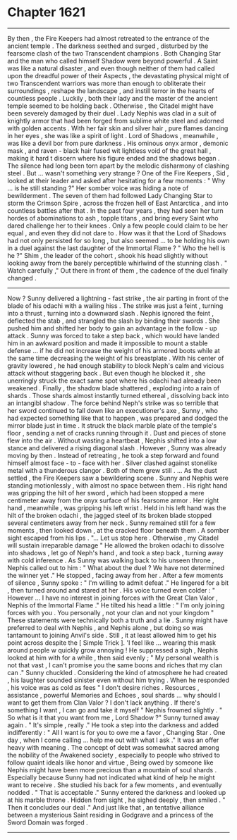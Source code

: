 
# Chapter 1621


---

By then , the Fire Keepers had almost retreated to the entrance of the ancient temple . The darkness seethed and surged , disturbed by the fearsome clash of the two Transcendent champions .
Both Changing Star and the man who called himself Shadow were beyond powerful . A Saint was like a natural disaster , and even though neither of them had called upon the dreadful power of their Aspects , the devastating physical might of two Transcendent warriors was more than enough to obliterate their surroundings , reshape the landscape , and instill terror in the hearts of countless people .
Luckily , both their lady and the master of the ancient temple seemed to be holding back . Otherwise , the Citadel might have been severely damaged by their duel .
Lady Nephis was clad in a suit of knightly armor that had been forged from sublime white steel and adorned with golden accents . With her fair skin and silver hair , pure flames dancing in her eyes , she was like a spirit of light .
Lord of Shadows , meanwhile , was like a devil bor from pure darkness . His ominous onyx armor , demonic mask , and raven - black hair fused wit lightless void of the great hall , making it hard t discern where his figure ended and the shadows began .
The silence had long been torn apart by the melodic disharmony of clashing steel .
But ... wasn't something very strange ?
One of the Fire Keepers , Sid , looked at their leader and asked after hesitating for a few moments :
" Why ... is he still standing ?"
Her somber voice was hiding a note of bewilderment .
The seven of them had followed Lady Changing Star to storm the Crimson Spire , across the frozen hell of East Antarctica , and into countless battles after that . In the past four years , they had seen her turn hordes of abominations to ash , topple titans , and bring every Saint who dared challenge her to their knees . Only a few people could claim to be her equal , and even they did not dare to .
How was it that the Lord of Shadows had not only persisted for so long , but also seemed ... to be holding his own in a duel against the last daughter of the Immortal Flame ?
" Who the hell is he ?"
Shim , the leader of the cohort , shook his head slightly without looking away from the barely perceptible whirlwind of the stunning clash .
" Watch carefully ,"
Out there in front of them , the cadence of the duel finally changed .
***
Now ?
Sunny delivered a lightning - fast strike , the air parting in front of the blade of his odachi with a wailing hiss . The strike was just a feint , turning into a thrust , turning into a downward slash .
Nephis ignored the feint , deflected the stab , and strangled the slash by binding their swords . She pushed him and shifted her body to gain an advantage in the follow - up attack . Sunny was forced to take a step back , which would have landed him in an awkward position and made it impossible to mount a stable defense ... if he did not increase the weight of his armored boots while at the same time decreasing the weight of his breastplate .
With his center of gravity lowered , he had enough stability to block Neph's calm and vicious attack without staggering back .
But even though he blocked it , she unerringly struck the exact same spot where his odachi had already been weakened .
Finally , the shadow blade shattered , exploding into a rain of shards . Those shards almost instantly turned ethereal , dissolving back into an intangibl shadow .
The force behind Neph's strike was so terrible that her sword continued to fall down like an executioner's axe , Sunny , who had expected something like that to happen , was prepared and dodged the mirror blade just in time . It struck the black marble plate of the temple's floor , sending a net of cracks running through it .
Dust and pieces of stone flew into the air .
Without wasting a heartbeat , Nephis shifted into a low stance and delivered a rising diagonal slash .
However , Sunny was already moving by then .
Instead of retreating , he took a step forward and found himself almost face - to - face with her .
Silver clashed against stonelike metal with a thunderous clangor .
Both of them grew still .
... As the dust settled , the Fire Keepers saw a bewildering scene .
Sunny and Nephis were standing motionlessly , with almost no space between them . His right hand was gripping the hilt of her sword , which had been stopped a mere centimeter away from the onyx surface of his fearsome armor .
Her right hand , meanwhile , was gripping his left wrist . Held in his left hand was the hilt of the broken odachi , the jagged steel of its broken blade stopped several centimeters away from her neck .
Sunny remained still for a few moments , then looked down , at the cracked floor beneath them .
A somber sight escaped from his lips .
"... Let us stop here . Otherwise , my Citadel will sustain irreparable damage "
He allowed the broken odachi to dissolve into shadows , let go of Neph's hand , and took a step back , turning away with cold inference .
As Sunny was walking back to his unseen throne , Nephis called out to him :
" What about the duel ? We have not determined the winner yet ."
He stopped , facing away from her .
After a few moments of silence , Sunny spoke :
" I'm willing to admit defeat ."
He lingered for a bit , then turned around and stared at her . His voice turned even colder :
" However ... I have no interest in joining forces with the Great Clan Valor , Nephis of the Immortal Flame ."
He tilted his head a little :
" I'm only joining forces with you . You personally , not your clan and not your kingdom "
These statements were technically both a truth and a lie . Sunny might have preferred to deal with Nephis , and Nephis alone , but doing so was tantamount to joining Anvil's side .
Still , it at least allowed him to get his point across despite the [ Simple Trick ].
'I feel like ... wearing this mask around people w quickly grow annoying !
He suppressed a sigh ,
Nephis looked at him with for a while , then said evenly ;
" My personal wealth is not that vast , I can't promise you the same boons and riches that my clan can ."
Sunny chuckled . Considering the kind of atmosphere he had created , his laughter sounded sinister even without him trying .
When he responded , his voice was as cold as fees
" I don't desire riches . Resources , assistance , powerful Memories and Echoes , soul shards ... why should I want to get them from Clan Valor ? I don't lack anything . If there's something I want , I can go and take it myself "
Nephis frowned slightly .
" So what is it that you want from me , Lord Shadow ?"
Sunny turned away again .
" It's simple , really ."
He took a step into the darkness and added indifferently :
" All I want is for you to owe me a favor , Changing Star . One day , when I come calling ... help me out with what I ask ."
It was an offer heavy with meaning . The concept of debt was somewhat sacred among the nobility of the Awakened society , especially to people who strived to follow quaint ideals like honor and virtue ,
Being owed by someone like Nephis might have been more precious than a mountain of soul shards .
Especially because Sunny had not indicated what kind of help he might want to receive .
She studied his back for a few moments , and eventually nodded .
" That is acceptable ."
Sunny entered the darkness and looked up at his marble throne .
Hidden from sight , he sighed deeply , then smiled .
" Then it concludes our deal ."
And just like that , an tentative alliance between a mysterious Saint residing in Godgrave and a princess of the Sword Domain was forged .

---

